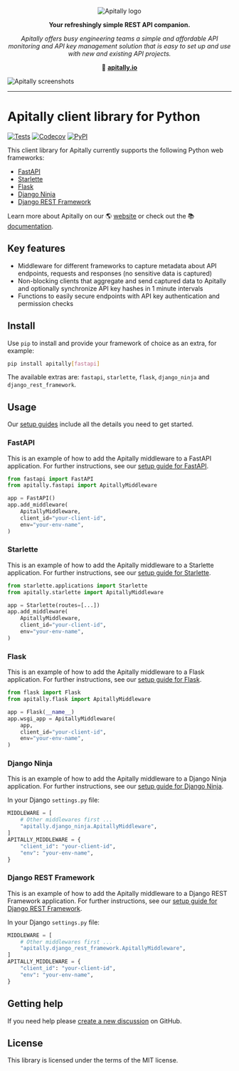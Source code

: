 <p align="center">
  <picture>
    <source media="(prefers-color-scheme: dark)" srcset="https://raw.githubusercontent.com/apitally/assets/main/logo-vertical-dark.png">
    <source media="(prefers-color-scheme: light)" srcset="https://raw.githubusercontent.com/apitally/assets/main/logo-vertical-light.png">
    <img alt="Apitally logo" src="https://raw.githubusercontent.com/apitally/assets/main/logo-vertical-light.png">
  </picture>
</p>

<p align="center"><b>Your refreshingly simple REST API companion.</b></p>

<p align="center"><i>Apitally offers busy engineering teams a simple and affordable API monitoring and API key management solution that is easy to set up and use with new and existing API projects.</i></p>

<p align="center">🔗 <b><a href="https://apitally.io" target="_blank">apitally.io</a></b></p>

![Apitally screenshots](https://raw.githubusercontent.com/apitally/assets/main/overview.png)

---

# Apitally client library for Python

[![Tests](https://github.com/apitally/python-client/actions/workflows/tests.yaml/badge.svg?event=push)](https://github.com/apitally/python-client/actions)
[![Codecov](https://codecov.io/gh/apitally/python-client/graph/badge.svg?token=UNLYBY4Y3V)](https://codecov.io/gh/apitally/python-client)
[![PyPI](https://img.shields.io/pypi/v/apitally?logo=pypi&logoColor=white&color=%23006dad)](https://pypi.org/project/apitally/)

This client library for Apitally currently supports the following Python web frameworks:

- [FastAPI](https://docs.apitally.io/frameworks/fastapi)
- [Starlette](https://docs.apitally.io/frameworks/starlette)
- [Flask](https://docs.apitally.io/frameworks/flask)
- [Django Ninja](https://docs.apitally.io/frameworks/django-ninja)
- [Django REST Framework](https://docs.apitally.io/frameworks/django-rest-framework)

Learn more about Apitally on our 🌎 [website](https://apitally.io) or check out the 📚 [documentation](https://docs.apitally.io).

## Key features

- Middleware for different frameworks to capture metadata about API endpoints, requests and responses (no sensitive data is captured)
- Non-blocking clients that aggregate and send captured data to Apitally and optionally synchronize API key hashes in 1 minute intervals
- Functions to easily secure endpoints with API key authentication and permission checks

## Install

Use `pip` to install and provide your framework of choice as an extra, for example:

```bash
pip install apitally[fastapi]
```

The available extras are: `fastapi`, `starlette`, `flask`, `django_ninja` and `django_rest_framework`.

## Usage

Our [setup guides](https://docs.apitally.io/quickstart) include all the details you need to get started.

### FastAPI

This is an example of how to add the Apitally middleware to a FastAPI application. For further instructions, see our [setup guide for FastAPI](https://docs.apitally.io/frameworks/fastapi).

```python
from fastapi import FastAPI
from apitally.fastapi import ApitallyMiddleware

app = FastAPI()
app.add_middleware(
    ApitallyMiddleware,
    client_id="your-client-id",
    env="your-env-name",
)
```

### Starlette

This is an example of how to add the Apitally middleware to a Starlette application. For further instructions, see our [setup guide for Starlette](https://docs.apitally.io/frameworks/starlette).

```python
from starlette.applications import Starlette
from apitally.starlette import ApitallyMiddleware

app = Starlette(routes=[...])
app.add_middleware(
    ApitallyMiddleware,
    client_id="your-client-id",
    env="your-env-name",
)
```

### Flask

This is an example of how to add the Apitally middleware to a Flask application. For further instructions, see our [setup guide for Flask](https://docs.apitally.io/frameworks/flask).

```python
from flask import Flask
from apitally.flask import ApitallyMiddleware

app = Flask(__name__)
app.wsgi_app = ApitallyMiddleware(
    app,
    client_id="your-client-id",
    env="your-env-name",
)
```

### Django Ninja

This is an example of how to add the Apitally middleware to a Django Ninja application. For further instructions, see our [setup guide for Django Ninja](https://docs.apitally.io/frameworks/django-ninja).

In your Django `settings.py` file:

```python
MIDDLEWARE = [
    # Other middlewares first ...
    "apitally.django_ninja.ApitallyMiddleware",
]
APITALLY_MIDDLEWARE = {
    "client_id": "your-client-id",
    "env": "your-env-name",
}
```

### Django REST Framework

This is an example of how to add the Apitally middleware to a Django REST Framework application. For further instructions, see our [setup guide for Django REST Framework](https://docs.apitally.io/frameworks/django-rest-framework).

In your Django `settings.py` file:

```python
MIDDLEWARE = [
    # Other middlewares first ...
    "apitally.django_rest_framework.ApitallyMiddleware",
]
APITALLY_MIDDLEWARE = {
    "client_id": "your-client-id",
    "env": "your-env-name",
}
```

## Getting help

If you need help please [create a new discussion](https://github.com/orgs/apitally/discussions/categories/q-a) on GitHub.

## License

This library is licensed under the terms of the MIT license.
